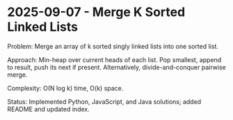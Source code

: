 # 2025-09-07 - Merge K Sorted Linked Lists

Problem: Merge an array of k sorted singly linked lists into one sorted list.

Approach: Min-heap over current heads of each list. Pop smallest, append to result, push its next if present. Alternatively, divide-and-conquer pairwise merge.

Complexity: O(N log k) time, O(k) space.

Status: Implemented Python, JavaScript, and Java solutions; added README and updated index.
